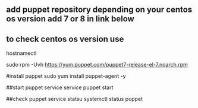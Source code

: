 
## add puppet repository depending on your centos os version add 7 or 8 in link below
## to check centos os version use 
hostnamectl

sudo rpm -Uvh https://yum.puppet.com/puppet7-release-el-7.noarch.rpm

#install puppet 
sudo yum install puppet-agent -y

##start puppet service
service puppet start

##check puppet service statsu
systemctl status puppet